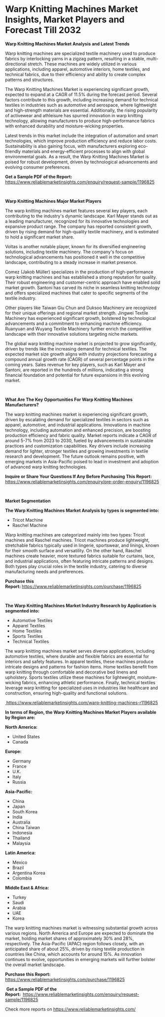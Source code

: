 <p><h1>Warp Knitting Machines Market Insights, Market Players and Forecast Till 2032</h1></p><p><strong>Warp Knitting Machines Market Analysis and Latest Trends</strong></p>
<p><p>Warp knitting machines are specialized textile machinery used to produce fabrics by interlocking yarns in a zigzag pattern, resulting in a stable, multi-directional stretch. These machines are widely utilized in various applications, including apparel, automotive interiors, home textiles, and technical fabrics, due to their efficiency and ability to create complex patterns and structures.</p><p>The Warp Knitting Machines Market is experiencing significant growth, expected to expand at a CAGR of 11.5% during the forecast period. Several factors contribute to this growth, including increasing demand for technical textiles in industries such as automotive and aerospace, where lightweight and high-strength materials are essential. Additionally, the rising popularity of activewear and athleisure has spurred innovation in warp knitting technology, allowing manufacturers to produce high-performance fabrics with enhanced durability and moisture-wicking properties.</p><p>Latest trends in this market include the integration of automation and smart technologies, which improve production efficiency and reduce labor costs. Sustainability is also gaining focus, with manufacturers exploring eco-friendly materials and energy-efficient processes to align with global environmental goals. As a result, the Warp Knitting Machines Market is poised for robust development, driven by technological advancements and evolving consumer preferences.</p></p>
<p><strong>Get a Sample PDF of the Report:&nbsp;</strong> <a href="https://www.reliablemarketinsights.com/enquiry/request-sample/1196825?utm_campaign=2395&utm_medium=2&utm_source=Github&utm_content=ia&utm_term=19022025&utm_id=warp-knitting-machines">https://www.reliablemarketinsights.com/enquiry/request-sample/1196825</a></p>
<p>&nbsp;</p>
<p><strong>Warp Knitting Machines Major Market Players</strong></p>
<p><p>The warp knitting machines market features several key players, each contributing to the industry's dynamic landscape. Karl Mayer stands out as a leading manufacturer, recognized for its innovative technologies and expansive product range. The company has reported consistent growth, driven by rising demand for high-quality textile machinery, and is estimated to hold a significant market share.</p><p>Voltas is another notable player, known for its diversified engineering solutions, including textile machinery. The company's focus on technological advancements has positioned it well in the competitive landscape, contributing to a steady increase in market presence.</p><p>Comez (Jakob Müller) specializes in the production of high-performance warp knitting machines and has established a strong reputation for quality. Their robust engineering and customer-centric approach have enabled solid market growth. Santoni has carved its niche in seamless knitting technology and offers specialized machines that cater to specific segments of the textile industry.</p><p>Other players like Taiwan Giu Chun and Duksoo Machinery are recognized for their unique offerings and regional market strength. Jingwei Textile Machinery has experienced significant growth, bolstered by technological advancements and a commitment to enhancing machine efficiency. Ruanyuan and Wuyang Textile Machinery further enrich the competitive landscape with their innovative solutions targeting niche markets.</p><p>The global warp knitting machine market is projected to grow significantly, driven by trends like the increasing demand for technical textiles. The expected market size growth aligns with industry projections forecasting a compound annual growth rate (CAGR) of several percentage points in the coming years. Sales revenue for key players, such as Karl Mayer and Santoni, are reported in the hundreds of millions, indicating a strong financial foundation and potential for future expansions in this evolving market.</p></p>
<p>&nbsp;</p>
<p><strong>What Are The Key Opportunities For Warp Knitting Machines Manufacturers?</strong></p>
<p><p>The warp knitting machines market is experiencing significant growth, driven by escalating demand for specialized textiles in sectors such as apparel, automotive, and industrial applications. Innovations in machine technology, including automation and enhanced precision, are boosting production efficiency and fabric quality. Market reports indicate a CAGR of around 5-7% from 2023 to 2030, fueled by advancements in sustainable practices and customization capabilities. Key drivers include increasing demand for lighter, stronger textiles and growing investments in textile research and development. The future outlook remains positive, with emerging markets in Asia-Pacific poised to lead in investment and adoption of advanced warp knitting technologies.</p></p>
<p><strong>Inquire or Share Your Questions If Any Before Purchasing This Report:</strong> <a href="https://www.reliablemarketinsights.com/enquiry/pre-order-enquiry/1196825?utm_campaign=2395&utm_medium=2&utm_source=Github&utm_content=ia&utm_term=19022025&utm_id=warp-knitting-machines">https://www.reliablemarketinsights.com/enquiry/pre-order-enquiry/1196825</a></p>
<p>&nbsp;</p>
<p><strong>Market Segmentation</strong></p>
<p><strong>The Warp Knitting Machines Market Analysis by types is segmented into:</strong></p>
<p><ul><li>Tricot Machine</li><li>Raschel Machine</li></ul></p>
<p><p>Warp knitting machines are categorized mainly into two types: Tricot machines and Raschel machines. Tricot machines produce lightweight, stretchable fabrics typically used in lingerie, sportswear, and linings, known for their smooth surface and versatility. On the other hand, Raschel machines create heavier, more textured fabrics suitable for curtains, lace, and industrial applications, often featuring intricate patterns and designs. Both types play crucial roles in the textile industry, catering to diverse manufacturing needs and preferences.</p></p>
<p><strong>Purchase this Report:&nbsp;</strong><a href="https://www.reliablemarketinsights.com/purchase/1196825?utm_campaign=2395&utm_medium=2&utm_source=Github&utm_content=ia&utm_term=19022025&utm_id=warp-knitting-machines">https://www.reliablemarketinsights.com/purchase/1196825</a></p>
<p>&nbsp;</p>
<p><strong>The Warp Knitting Machines Market Industry Research by Application is segmented into:</strong></p>
<p><ul><li>Automotive Textiles</li><li>Apparel Textiles</li><li>Home Textiles</li><li>Sports Textiles</li><li>Technical Textiles</li></ul></p>
<p><p>The warp knitting machines market serves diverse applications, including automotive textiles, where durable and flexible fabrics are essential for interiors and safety features. In apparel textiles, these machines produce intricate designs and patterns for fashion items. Home textiles benefit from warp knitting through comfortable and decorative bed linens and upholstery. Sports textiles utilize these machines for lightweight, moisture-wicking fabrics, enhancing athletic performance. Finally, technical textiles leverage warp knitting for specialized uses in industries like healthcare and construction, ensuring high-quality and functional solutions.</p></p>
<p><a href="https://www.reliablemarketinsights.com/warp-knitting-machines-r1196825?utm_campaign=2395&utm_medium=2&utm_source=Github&utm_content=ia&utm_term=19022025&utm_id=warp-knitting-machines">&nbsp;https://www.reliablemarketinsights.com/warp-knitting-machines-r1196825</a></p>
<p><strong>In terms of Region, the Warp Knitting Machines Market Players available by Region are:</strong></p>
<p>
    <p> <strong> North America: </strong>
        <ul>
            <li>United States</li>
            <li>Canada</li>
        </ul>
        </p> 
    <p> <strong> Europe: </strong>
        <ul>
            <li>Germany</li>
            <li>France</li>
            <li>U.K.</li>
            <li>Italy</li>
            <li>Russia</li>
        </ul>
        </p> 
    <p> <strong> Asia-Pacific: </strong>
        <ul>
            <li>China</li>
            <li>Japan</li>
            <li>South Korea</li>
            <li>India</li>
            <li>Australia</li>
            <li>China Taiwan</li>
            <li>Indonesia</li>
            <li>Thailand</li>
            <li>Malaysia</li>
        </ul>
        </p> 
    <p> <strong> Latin America: </strong>
        <ul>
            <li>Mexico</li>
            <li>Brazil</li>
            <li>Argentina Korea</li>
            <li>Colombia</li>
        </ul>
        </p> 
    <p> <strong> Middle East & Africa: </strong>
        <ul>
            <li>Turkey</li>
            <li>Saudi</li>
            <li>Arabia</li>
            <li>UAE</li>
            <li>Korea</li>
        </ul>
    </p>
    </p>
<p><p>The warp knitting machines market is witnessing substantial growth across various regions. North America and Europe are expected to dominate the market, holding market shares of approximately 30% and 28%, respectively. The Asia-Pacific (APAC) region follows closely, with an anticipated share of about 25%, driven by rising textile production in countries like China, which accounts for around 15%. As innovation continues to evolve, opportunities in emerging markets will further bolster the overall market landscape.</p></p>
<p><strong>Purchase this Report: </strong><a href="https://www.reliablemarketinsights.com/purchase/1196825?utm_campaign=2395&utm_medium=2&utm_source=Github&utm_content=ia&utm_term=19022025&utm_id=warp-knitting-machines">https://www.reliablemarketinsights.com/purchase/1196825</a></p>
<p>&nbsp;<strong>Get a Sample PDF of the Report:&nbsp;&nbsp;</strong><a href="https://www.reliablemarketinsights.com/enquiry/request-sample/1196825?utm_campaign=2395&utm_medium=2&utm_source=Github&utm_content=ia&utm_term=19022025&utm_id=warp-knitting-machines">https://www.reliablemarketinsights.com/enquiry/request-sample/1196825</a></p>
<p><strong></strong></p>
<p>Check more reports on <a href="https://www.reliablemarketinsights.com/?utm_campaign=2395&utm_medium=2&utm_source=Github&utm_content=ia&utm_term=19022025&utm_id=warp-knitting-machines">https://www.reliablemarketinsights.com/</a></p>